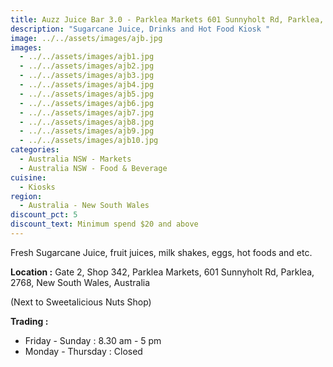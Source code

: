 ```yaml
---
title: Auzz Juice Bar 3.0 - Parklea Markets 601 Sunnyholt Rd, Parklea, NSW
description: "Sugarcane Juice, Drinks and Hot Food Kiosk "
image: ../../assets/images/ajb.jpg
images:
  - ../../assets/images/ajb1.jpg
  - ../../assets/images/ajb2.jpg
  - ../../assets/images/ajb3.jpg
  - ../../assets/images/ajb4.jpg
  - ../../assets/images/ajb5.jpg
  - ../../assets/images/ajb6.jpg
  - ../../assets/images/ajb7.jpg
  - ../../assets/images/ajb8.jpg
  - ../../assets/images/ajb9.jpg
  - ../../assets/images/ajb10.jpg
categories:
  - Australia NSW - Markets
  - Australia NSW - Food & Beverage
cuisine:
  - Kiosks
region:
  - Australia - New South Wales
discount_pct: 5
discount_text: Minimum spend $20 and above
---
```

Fresh Sugarcane Juice, fruit juices, milk shakes, eggs, hot foods and etc.

**Location :** Gate 2, Shop 342, Parklea Markets, 601 Sunnyholt Rd, Parklea, 2768, New South Wales, Australia

(Next to Sweetalicious Nuts Shop)

**Trading :**

* Friday - Sunday : 8.30 am - 5 pm
* Monday - Thursday : Closed

